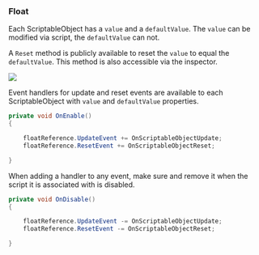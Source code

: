 ### Float

Each ScriptableObject has a `value` and a `defaultValue`. The `value` can be modified via script, the `defaultValue` can not.

A `Reset` method is publicly available to reset the `value` to equal the `defaultValue`. This method is also accessible via the inspector.

![](https://i.imgur.com/xMX202E.png)

Event handlers for update and reset events are available to each ScriptableObject with `value` and `defaultValue` properties.

```csharp
private void OnEnable()
{

    floatReference.UpdateEvent += OnScriptableObjectUpdate;
    floatReference.ResetEvent += OnScriptableObjectReset;

}
```

When adding a handler to any event, make sure and remove it when the script it is associated with is disabled.

```csharp
private void OnDisable()
{

    floatReference.UpdateEvent -= OnScriptableObjectUpdate;
    floatReference.ResetEvent -= OnScriptableObjectReset;

}
```
